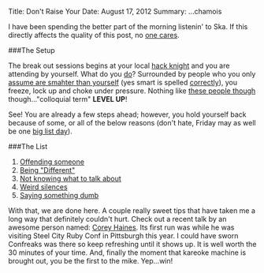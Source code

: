 Title: Don't Raise Your
Date: August 17, 2012
Summary: ...chamois

I have been spending the better part of the morning listenin' to Ska. If
this directly affects the quality of this post, no [one cares][1].

###The Setup

The break out sessions begins at your local [hack knight][2] and you are
attending by yourself. What do you [do][3]? Surrounded by people who you
only [assume are smahter than yourself][4] (yes smart is spelled
[correctly][5]), you freeze, lock up and choke under pressure. Nothing
like [these people though][6] though..."colloquial term" __LEVEL UP__!

See! You are already a few steps ahead; however, you hold yourself back
because of some, or all of the below reasons (don't hate, Friday may as
well be one [big list day][7]).

###The List

1. [Offending someone][8]
1. [Being "Different"][9]
1. [Not knowing what to talk about][10]
1. [Weird silences][11]
1. [Saying something dumb][12]

With that, we are done here. A couple really sweet tips that have taken
me a long way that definitely couldn't hurt. Check out a recent talk by
an awesome person named: [Corey Haines][13]. Its first run was while he was
visiting Steel City Ruby Conf in Pittsburgh this year. I could have
sworn Confreaks was there so keep refreshing until it shows up. It is
well worth the 30 minutes of your time. And, finally the moment that kareoke
machine is brought out, you be the first to the mike. Yep...win!

[1]: http://img.izismile.com/img/img5/20120625/640/sweating_profusely_isnt_so_bad_640_04.jpg
[2]: http://3.bp.blogspot.com/_Qc5xdld0vwQ/S8cjXiGz6qI/AAAAAAAAANs/FZO1bxnuHmY/s1600/Halo2_Lan.jpg
[3]: http://youtu.be/-JFfN5pKzFU
[4]: http://youtu.be/T5ictPToU9M
[5]: https://en.wikipedia.org/wiki/Boston_accent#Vowels
[6]: https://en.wikipedia.org/wiki/Newfie
[7]: https://gimmebar.com/view/4f6692412f0aaaf647000004/big
[8]: https://gimmebar.com/view/502bb36faac4221844000002/big
[9]: http://rlv.zcache.com/being_different_poster-re75a93e9c46045a2a735cfaffa5ee428_ww7_400.jpg
[10]: http://static4.businessinsider.com/image/4f722f136bb3f70b14000018-400-300/cher--clueless.jpg
[11]: http://25.media.tumblr.com/tumblr_lygn82ATNF1qa890uo1_1280.jpg
[12]: http://i.imgur.com/jvMrU.jpg
[13]: http://coreyhaines.com/

